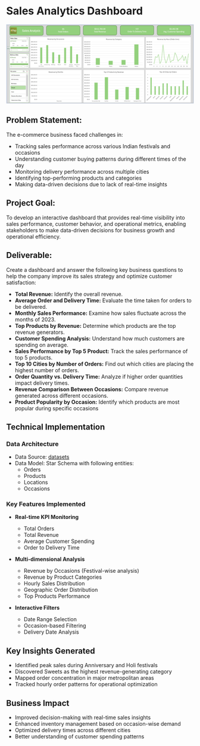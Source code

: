 # Sales Analytics Dashboard

![Coffee Sales Dashboard](/images/fnp.PNG)

## Problem Statement: 
The e-commerce business faced challenges in:
- Tracking sales performance across various Indian festivals and occasions
- Understanding customer buying patterns during different times of the day
- Monitoring delivery performance across multiple cities
- Identifying top-performing products and categories
- Making data-driven decisions due to lack of real-time insights

##  Project Goal: 
To develop an interactive dashboard that provides real-time visibility into sales performance, customer behavior, and operational metrics, enabling stakeholders to make data-driven decisions for business growth and operational efficiency.

## Deliverable: 
Create a dashboard and answer the following key business questions to help the company
improve its sales strategy and optimize customer satisfaction:
- **Total Revenue:** Identify the overall revenue.
- **Average Order and Delivery Time:** Evaluate the time taken for orders to be delivered.
- **Monthly Sales Performance:** Examine how sales fluctuate across the months of 2023.
- **Top Products by Revenue:** Determine which products are the top revenue generators.
- **Customer Spending Analysis:** Understand how much customers are spending on average.
- **Sales Performance by Top 5 Product:** Track the sales performance of top 5 products.
- **Top 10 Cities by Number of Orders:** Find out which cities are placing the highest number of orders.
- **Order Quantity vs. Delivery Time:** Analyze if higher order quantities impact delivery times.
- **Revenue Comparison Between Occasions:** Compare revenue generated across different occasions.
- **Product Popularity by Occasion:** Identify which products are most popular during specific occasions



## Technical Implementation
### Data Architecture
- Data Source: [datasets](datasets)
- Data Model: Star Schema with following entities:
  - Orders
  - Products
  - Locations
  - Occasions

### Key Features Implemented
- **Real-time KPI Monitoring**
  - Total Orders
  - Total Revenue
  - Average Customer Spending
  - Order to Delivery Time

- **Multi-dimensional Analysis**
  - Revenue by Occasions (Festival-wise analysis)
  - Revenue by Product Categories
  - Hourly Sales Distribution
  - Geographic Order Distribution
  - Top Products Performance

- **Interactive Filters**
  - Date Range Selection
  - Occasion-based Filtering
  - Delivery Date Analysis


## Key Insights Generated
- Identified peak sales during Anniversary and Holi festivals
- Discovered Sweets as the highest revenue-generating category
- Mapped order concentration in major metropolitan areas
- Tracked hourly order patterns for operational optimization

## Business Impact
- Improved decision-making with real-time sales insights
- Enhanced inventory management based on occasion-wise demand
- Optimized delivery times across different cities
- Better understanding of customer spending patterns